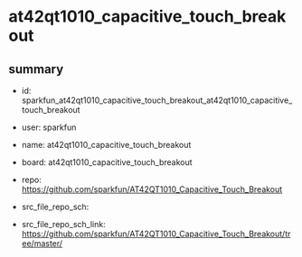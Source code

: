 # at42qt1010_capacitive_touch_breakout
 
## summary 
* id: sparkfun_at42qt1010_capacitive_touch_breakout_at42qt1010_capacitive_touch_breakout
* user: sparkfun
* name: at42qt1010_capacitive_touch_breakout
* board: at42qt1010_capacitive_touch_breakout
* repo: https://github.com/sparkfun/AT42QT1010_Capacitive_Touch_Breakout



* src_file_repo_sch: 
* src_file_repo_sch_link: https://github.com/sparkfun/AT42QT1010_Capacitive_Touch_Breakout/tree/master/




